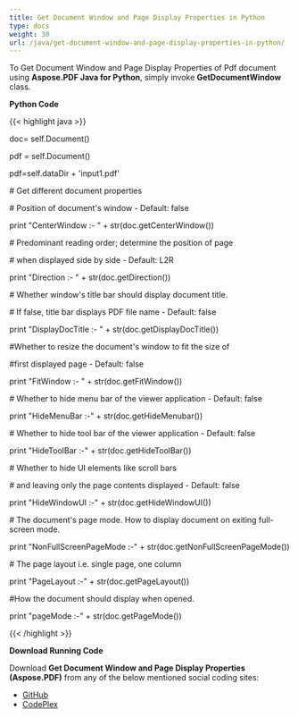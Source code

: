 ```yaml
---
title: Get Document Window and Page Display Properties in Python
type: docs
weight: 30
url: /java/get-document-window-and-page-display-properties-in-python/
---
```


To Get Document Window and Page Display Properties of Pdf document using **Aspose.PDF Java for Python**, simply invoke **GetDocumentWindow** class.

**Python Code**

{{< highlight java >}}

 doc= self.Document()

pdf = self.Document()

pdf=self.dataDir + 'input1.pdf'

\# Get different document properties

\# Position of document's window - Default: false

print "CenterWindow :- " + str(doc.getCenterWindow())

\# Predominant reading order; determine the position of page

\# when displayed side by side - Default: L2R

print "Direction :- " + str(doc.getDirection())

\# Whether window's title bar should display document title.

\# If false, title bar displays PDF file name - Default: false

print "DisplayDocTitle :- " + str(doc.getDisplayDocTitle())

#Whether to resize the document's window to fit the size of

#first displayed page - Default: false

print "FitWindow :- " + str(doc.getFitWindow())

\# Whether to hide menu bar of the viewer application - Default: false

print "HideMenuBar :-" + str(doc.getHideMenubar())

\# Whether to hide tool bar of the viewer application - Default: false

print "HideToolBar :-" + str(doc.getHideToolBar())

\# Whether to hide UI elements like scroll bars

\# and leaving only the page contents displayed - Default: false

print "HideWindowUI :-" + str(doc.getHideWindowUI())

\# The document's page mode. How to display document on exiting full-screen mode.

print "NonFullScreenPageMode :-" + str(doc.getNonFullScreenPageMode())

\# The page layout i.e. single page, one column

print "PageLayout :-" + str(doc.getPageLayout())

#How the document should display when opened.

print "pageMode :-" + str(doc.getPageMode())


{{< /highlight >}}

**Download Running Code**

Download **Get Document Window and Page Display Properties (Aspose.PDF)** from any of the below mentioned social coding sites:

- [GitHub](https://github.com/aspose-pdf/Aspose.PDF-for-Java/blob/master/Plugins/Aspose_Pdf_Java_for_Python/test/WorkingWithDocumentObject/GetDocumentWindow/GetDocumentWindow.py)
- [CodePlex](http://asposepdfjavapython.codeplex.com/SourceControl/latest#test/WorkingWithDocumentObject/GetDocumentWindow/GetDocumentWindow.py)
